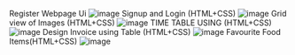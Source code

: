 
Register Webpage Ui
![image](https://github.com/creativeabhi13/ReactJs_Udemy/assets/76790667/b7fd93a8-e48e-4b18-887d-93720c8aef9c)
Signup and Login (HTML+CSS)
![image](https://github.com/creativeabhi13/ReactJs_Udemy/assets/76790667/ab1f58c9-4fbb-48cd-ba37-fa162ed296be)
Grid view of Images (HTML+CSS)
![image](https://github.com/creativeabhi13/ReactJs_Udemy/assets/76790667/b9c22d0d-4c6c-4a03-bb64-c67e53cf317e)
 TIME TABLE USING (HTML+CSS)
![image](https://github.com/creativeabhi13/ReactJs_Udemy/assets/76790667/865cfb64-c8fd-4e02-98e3-a0cb98cf9402)
Design Invoice using Table (HTML+CSS)
![image](https://github.com/creativeabhi13/ReactJs_Udemy/assets/76790667/28ffede5-8c5e-45a7-b4f4-5ac9184873ad)
Favourite Food Items(HTML+CSS)
![image](https://github.com/creativeabhi13/ReactJs_Udemy/assets/76790667/0879edaf-5c00-4fa6-ad84-8bb19b4431f5)
